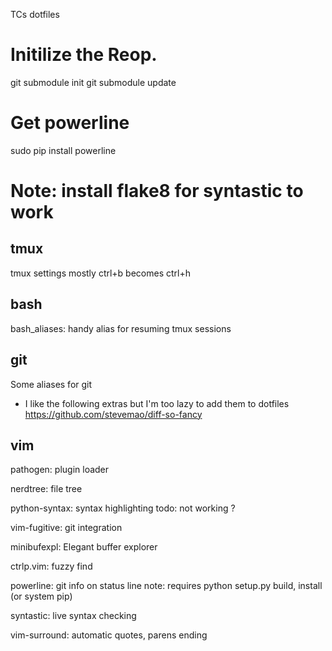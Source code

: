 
TCs dotfiles

# Initilize the Reop.
git submodule init
git submodule update

# Get powerline
sudo pip install powerline

# Note: install flake8 for syntastic to work


tmux
----
tmux settings mostly ctrl+b becomes ctrl+h


bash
----
bash_aliases: handy alias for resuming tmux sessions


git
---
Some aliases for git

- I like the following extras but I'm too lazy to add them to dotfiles
https://github.com/stevemao/diff-so-fancy

vim
---

pathogen: plugin loader

nerdtree: file tree

python-syntax: syntax highlighting
  todo: not working ?

vim-fugitive: git integration

minibufexpl: Elegant buffer explorer

ctrlp.vim: fuzzy find

powerline: git info on status line
  note: requires python setup.py build, install (or system pip)

syntastic: live syntax checking

vim-surround: automatic quotes, parens ending
